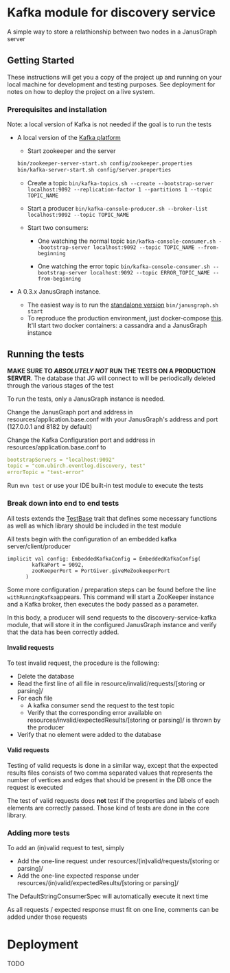 # Kafka module for discovery service
A simple way to store a relathionship between two nodes in a JanusGraph server

## Getting Started
These instructions will get you a copy of the project up and running on your local machine for development and testing 
purposes. See deployment for notes on how to deploy the project on a live system.

### Prerequisites and installation
Note: a local version of Kafka is not needed if the goal is to run the tests
* A local version of the [Kafka platform](https://kafka.apache.org/quickstart)
    * Start zookeeper and the server 

    ```bash 
    bin/zookeeper-server-start.sh config/zookeeper.properties
    bin/kafka-server-start.sh config/server.properties
    ```

    * Create a topic ```bin/kafka-topics.sh --create --bootstrap-server localhost:9092 --replication-factor 1 --partitions 1 --topic TOPIC_NAME```

    * Start a producer ```bin/kafka-console-producer.sh --broker-list localhost:9092 --topic TOPIC_NAME```

    * Start two consumers:
        * One watching the normal topic
        ```bin/kafka-console-consumer.sh --bootstrap-server localhost:9092 --topic TOPIC_NAME --from-beginning```

        * One watching the error topic
        ```bin/kafka-console-consumer.sh --bootstrap-server localhost:9092 --topic ERROR_TOPIC_NAME --from-beginning```

* A 0.3.x JanusGraph instance. 

    * The easiest way is to run the [standalone version](https://github.com/JanusGraph/janusgraph/releases/tag/v0.3.1) ```bin/janusgraph.sh start```
    * To reproduce the production environment, just docker-compose [this](https://github.com/ubirch/ubirch-discovery-service/tree/master/discovery-service-docker-jg).
    It'll start two docker containers: a cassandra and a JanusGraph instance

## Running the tests

**MAKE SURE TO *ABSOLUTELY NOT* RUN THE TESTS ON A PRODUCTION SERVER**. The database that JG will connect to will be periodically deleted through the various stages of the test

To run the tests, only a JanusGraph instance is needed.

Change the JanusGraph port and address in resources/application.base.conf with your JanusGraph's address and port (127.0.0.1 and 8182 by default)

Change the Kafka Configuration port and address in resources/application.base.conf to
```yaml
bootstrapServers = "localhost:9092"
topic = "com.ubirch.eventlog.discovery, test"
errorTopic = "test-error"
```

Run ```mvn test``` or use your IDE built-in test module to execute the tests

### Break down into end to end tests

All tests extends the [TestBase](https://github.com/ubirch/ubirch-discovery-service/blob/master/discovery-service-kafka-api/src/test/scala/com/ubirch/discovery/kafka/TestBase.scala)
trait that defines some necessary functions as well as which library should be included in the test module

All tests begin with the configuration of an embedded kafka server/client/producer

```
implicit val config: EmbeddedKafkaConfig = EmbeddedKafkaConfig(
        kafkaPort = 9092,
        zooKeeperPort = PortGiver.giveMeZookeeperPort
      )
```

Some more configuration / preparation steps can be found before the line ```withRunningKafka```appears. This command
will start a ZooKeeper instance and a Kafka broker, then executes the body passed as a parameter.

In this body, a producer will send requests to the discovery-service-kafka module, that will store it in the configured 
JanusGraph instance and verify that the data has been correctly added.

#### Invalid requests
To test invalid request, the procedure is the following:
* Delete the database
* Read the first line of all file in resource/invalid/requests/[storing or parsing]/
* For each file
    * A kafka consumer send the request to the test topic
    * Verify that the corresponding error available on resources/invalid/expectedResults/[storing or parsing]/ is 
    thrown by the producer
* Verify that no element were added to the database 

#### Valid requests
Testing of valid requests is done in a similar way, except that the expected results files consists of two comma 
separated values that represents the number of vertices and edges that should be present in the DB once the request is executed

The test of valid requests does **not** test if the properties and labels of each elements are correctly passed. Those 
kind of tests are done in the core library.

### Adding more tests
To add an (in)valid request to test, simply
* Add the one-line request under resources/(in)valid/requests/[storing or parsing]/
* Add the one-line expected response under resources/(in)valid/expectedResults/[storing or parsing]/

The DefaultStringConsumerSpec will automatically execute it next time

As all requests / expected response must fit on one line, comments can be added under those requests
# Deployment
TODO